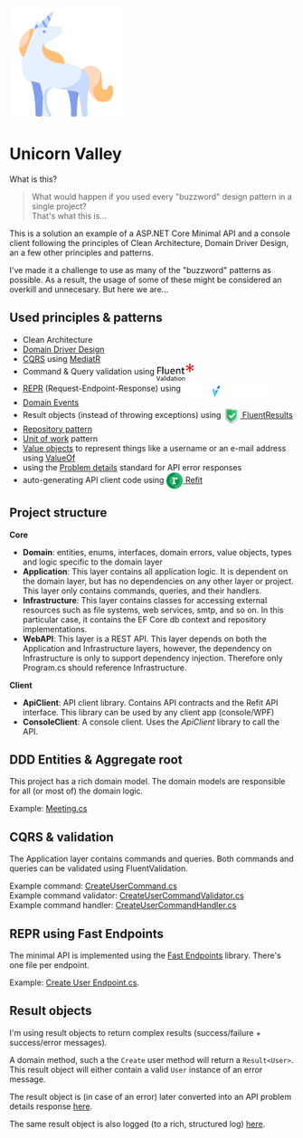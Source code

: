 ﻿<img src="assets/icon.png" width="200">

# Unicorn Valley

What is this?
> What would happen if you used every "buzzword" design pattern in a single project?\
> That's what this is...

This is a solution an example of a ASP.NET Core Minimal API and a console client following the principles of Clean Architecture, Domain Driver Design, an a few other principles and patterns.

I've made it a challenge to use as many of the "buzzword" patterns as possible. As a result, the usage of some of these might be considered an overkill and unnecesary. But here we are...

## Used principles & patterns

- Clean Architecture
- [Domain Driver Design](https://en.wikipedia.org/wiki/Domain-driven_design)
- [CQRS](https://learn.microsoft.com/en-us/azure/architecture/patterns/cqrs) using [MediatR](https://github.com/jbogard/MediatR)
- Command & Query validation using [<img src="assets/icons/fluent-validation.png" style="vertical-align:middle" height=30>](https://docs.fluentvalidation.net/en/latest/)
- [REPR](https://deviq.com/design-patterns/repr-design-pattern) (Request-Endpoint-Response) using [<img src="assets/icons/fast-endpoints.svg" style="vertical-align:middle" height=30>](https://fast-endpoints.com/) 
- [Domain Events](https://learn.microsoft.com/en-us/dotnet/architecture/microservices/microservice-ddd-cqrs-patterns/domain-events-design-implementation)
- Result objects (instead of throwing exceptions) using [<img src="assets/icons/fluentresults.png" style="vertical-align:middle" height=30> FluentResults](https://github.com/altmann/FluentResults)
- [Repository pattern](https://dotnettutorials.net/lesson/repository-design-pattern-csharp/#:~:text=What%20is%20the%20Repository%20Design,for%20accessing%20the%20domain%20objects.&text=In%20the%20above%20design%2C%20now,Framework%20data%20context%20class%20directly.)
- [Unit of work](https://dotnettutorials.net/lesson/unit-of-work-csharp-mvc/#:~:text=The%20Unit%20of%20Work%20pattern,or%20fail%20as%20one%20unit.) pattern
- [Value objects](https://learn.microsoft.com/en-us/dotnet/architecture/microservices/microservice-ddd-cqrs-patterns/implement-value-objects) to represent things like a username or an e-mail address using [ValueOf](https://github.com/mcintyre321/ValueOf)
- using the [Problem details](https://www.rfc-editor.org/rfc/rfc7807) standard for API error responses
- auto-generating API client code using [<img src="assets/icons/refit.png" style="vertical-align:middle" height=30> Refit](https://github.com/reactiveui/refit)

## Project structure

**Core**
- **Domain**: entities, enums, interfaces, domain errors, value objects, types and logic specific to the domain layer
- **Application**: This layer contains all application logic. It is dependent on the domain layer, but has no dependencies on any other layer or project. This layer only contains commands, queries, and their handlers.
- **Infrastructure**: This layer contains classes for accessing external resources such as file systems, web services, smtp, and so on. In this particular case, it contains the EF Core db context and repository implementations.
- **WebAPI**: This layer is a REST API. This layer depends on both the Application and Infrastructure layers, however, the dependency on Infrastructure is only to support dependency injection. Therefore only Program.cs should reference Infrastructure.

**Client**
- **ApiClient**: API client library. Contains API contracts and the Refit API interface. This library can be used by any client app (console/WPF)
- **ConsoleClient**: A console client. Uses the *ApiClient* library to call the API.

## DDD Entities & Aggregate root
This project has a rich domain model. The domain models are responsible for all (or most of) the domain logic.

Example: [Meeting.cs](src/Domain/Entities/Meeting.cs)

## CQRS & validation
The Application layer contains commands and queries. Both commands and queries can be validated using FluentValidation.

Example command: [CreateUserCommand.cs](src/Application/Users/Commands/CreateUserCommand.cs)\
Example command validator: [CreateUserCommandValidator.cs](src/Application/Users/Commands/CreateUserCommandValidator.cs)\
Example command handler: [CreateUserCommandHandler.cs](src/Application/Users/Commands/CreateUserCommandHandler.cs)

## REPR using Fast Endpoints
The minimal API is implemented using the [Fast Endpoints](https://fast-endpoints.com/) library. There's one file per endpoint. 

Example: [Create User Endpoint.cs](src/WebAPI/Endpoints/Users/Create.cs).

## Result objects
I'm using result objects to return complex results (success/failure + success/error messages).

A domain method, such a the `Create` user method will return a `Result<User>`. This result object will either contain a valid `User` instance of an error message.

The result object is (in case of an error) later converted into an API problem details response [here](src/WebAPI/Utils/ResponseUtils.cs).

The same result object is also logged (to a rich, structured log) [here](src/WebAPI/Services/ResultHandler.cs).